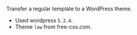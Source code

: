 Transfer a regular template to a WordPress theme.
* Used wordpress `5.2.4`.
* Theme `law` from free-css.com.